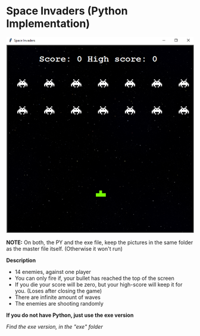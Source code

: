 # Space Invaders (Python Implementation)

![Space Invaders](images/space_invaders.png)

**NOTE:** On both, the PY and the exe file, keep the pictures in the same folder as the master file itself. (Otherwise it won't run)

**Description**
- 14 enemies, against one player
- You can only fire if, your bullet has reached the top of the screen
- If you die your score will be zero, but your high-score will keep it for you. (Loses after closing the game)
- There are infinite amount of waves
- The enemies are shooting randomly

**If you do not have Python, just use the exe version**

*Find the exe version, in the "exe" folder*

